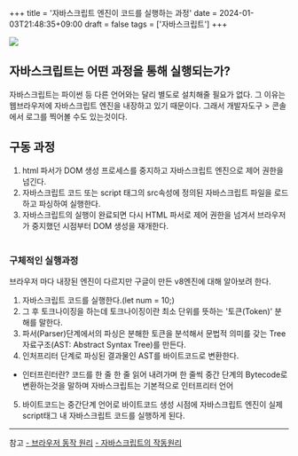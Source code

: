 +++
title = '자바스크립트 엔진이 코드를 실행하는 과정'
date = 2024-01-03T21:48:35+09:00
draft = false
tags = ['자바스크립트']
+++


![](https://velog.velcdn.com/images/greysu1/post/8b69237e-1dde-47d7-b31a-ba13b5a1aba4/image.png)

## 자바스크립트는 어떤 과정을 통해 실행되는가?

자바스크립트는 파이썬 등 다른 언어와는 달리 별도로 설치해줄 필요가 없다.
그 이유는 웹브라우저에 자바스크립트 엔진을 내장하고 있기 때문이다.
그래서 개발자도구 > 콘솔에서 로그를 찍어볼 수도 있는것이다.

## 구동 과정
1. html 파서가 DOM 생성 프로세스를 중지하고 자바스크립트 엔진으로 제어 권한을 넘긴다.
2. 자바스크립트 코드 또는 script 태그의 src속성에 정의된 자바스크립트 파일을 로드하고 파싱하여 실행한다.
3. 자바스크립트의 실행이 완료되면 다시 HTML 파서로 제어 권한을 넘겨서 브라우저가 중지했던 시점부터 DOM 생성을 재개한다.
<br><br>
### 구체적인 실행과정
브라우저 마다 내장된 엔진이 다르지만
구글이 만든 v8엔진에 대해 알아보려 한다.

1. 자바스크립트 코드를 실행한다.(let num = 10;)
2. 그 후 토크나이징을 하는데 토크나이징이란 최소 단위를 뜻하는 '토큰(Token)' 분해를 말한다.
3. 파서(Parser)단계에서의 파싱은 분해한 토큰을 분석해서 문법적 의미를 갖는 Tree자료구조(AST: Abstract Syntax Tree)를 만든다.
4. 인처프리터 단계로 파싱된 결과물인 AST를 바이트코드로 변환한다.
* 인터프린터란? 코드를 한 줄 한 줄 읽어 내려가며 한 줄씩 중간 단계의 Bytecode로 변환하는것을 말하며 자바스크립트는 기본적으로 인터프리터 언어
5. 바이트코드는 중간단계 언어로 바이트코드 생성 시점에 자바스크립트 엔진이 실제 script태그 내 자바스크립트 코드를 실행하게 된다.


---
참고
<a href="https://poiemaweb.com/js-browser">- 브라우저 동작 원리</a>
<a href="https://looksmyblog.netlify.app/JavaScript/javascript1/">- 자바스크립트의 작동원리</a>